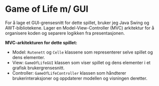 # Game of Life m/ GUI

For å lage et GUI-grensesnitt for dette spillet, bruker jeg Java Swing og
AWT-bibliotekene. Lager en Model-View-Controller (MVC) arkitektur for å
organisere koden og separere logikken fra presentasjonen.

**MVC-arkitekturen for dette spillet:**
- Model: `Rutenett` og `Celle` klassene som representerer selve spillet og dens elementer.
- View: `GameOfLifeGUI` klassen som viser spillet og dens elementer i et grafisk brukergrensesnitt.
- Controller: `GameOfLifeController` klassen som håndterer brukerinteraksjoner og oppdaterer modellen og visningen deretter.


